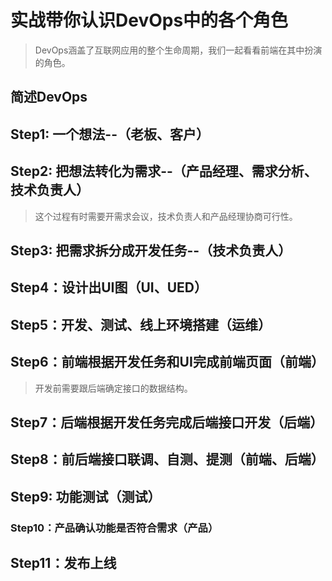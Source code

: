 # 实战带你认识DevOps中的各个角色

> DevOps涵盖了互联网应用的整个生命周期，我们一起看看前端在其中扮演的角色。

## 简述DevOps



## Step1: 一个想法--（老板、客户）



## Step2: 把想法转化为需求--（产品经理、需求分析、技术负责人）

> 这个过程有时需要开需求会议，技术负责人和产品经理协商可行性。



## Step3: 把需求拆分成开发任务--（技术负责人）



## Step4：设计出UI图（UI、UED）



## Step5：开发、测试、线上环境搭建（运维）



## Step6：前端根据开发任务和UI完成前端页面（前端）

> 开发前需要跟后端确定接口的数据结构。



## Step7：后端根据开发任务完成后端接口开发（后端）



## Step8：前后端接口联调、自测、提测（前端、后端）



## Step9: 功能测试（测试）



### Step10：产品确认功能是否符合需求（产品）



## Step11：发布上线